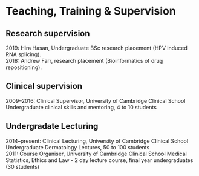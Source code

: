 # Teaching, Training & Supervision

## Research supervision

2019: Hira Hasan, Undergraduate BSc research placement (HPV induced RNA splicing). <br>
2018: Andrew Farr, research placement (Bioinformatics of drug repositioning). <br>

## Clinical supervision

2009–2016: Clinical Supervisor, University of Cambridge Clinical School Undergraduate clinical skills and mentoring, 4 to 10 students<br>

## Undergradate Lecturing

2014–present: Clinical Lecturing, University of Cambridge Clinical School Undergraduate Dermatology Lectures, 50 to 100 students<br>
2011: Course Organiser, University of Cambridge Clinical School Medical Statistics, Ethics and Law - 2 day lecture course, final year undergraduates (30 students)<br>
